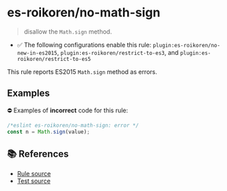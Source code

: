 # es-roikoren/no-math-sign
> disallow the `Math.sign` method.

- ✅ The following configurations enable this rule: `plugin:es-roikoren/no-new-in-es2015`, `plugin:es-roikoren/restrict-to-es3`, and `plugin:es-roikoren/restrict-to-es5`

This rule reports ES2015 `Math.sign` method as errors.

## Examples

⛔ Examples of **incorrect** code for this rule:

```js
/*eslint es-roikoren/no-math-sign: error */
const n = Math.sign(value);
```

## 📚 References

- [Rule source](https://github.com/roikoren755/eslint-plugin-es/blob/v0.0.0-alpha-20211010133854/src/rules/no-math-sign.ts)
- [Test source](https://github.com/roikoren755/eslint-plugin-es/blob/v0.0.0-alpha-20211010133854/tests/src/rules/no-math-sign.ts)
